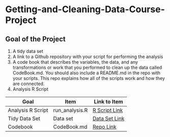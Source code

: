 # Getting-and-Cleaning-Data-Course-Project

## Goal of the Project
1. A tidy data set 
2. A link to a Github repository with your script for performing the analysis 
3. A code book that describes the variables, the data, and any transformations or work that you performed to clean up the data called CodeBook.md. You should also include a README.md in the repo with your scripts. This repo explains how all of the scripts work and how they are connected.
4. Analysis R Script

Goal | Item | Link to Item
--- | --- | ---
Analysis R Script |  run_analysis.R |  [R Script Link](https://github.com/Aryan-Parthasarthi/Getting-and-Cleaning-Data-Course-Project/blob/master/run_analysis.R)
Tidy Data Set |  Data set |  [Data Set Link](https://github.com/Aryan-Parthasarthi/Getting-and-Cleaning-Data-Course-Project/blob/master/Tidy_Data.txt)
Codebook | CodeBook.md |  [Repo Link](https://github.com/Aryan-Parthasarthi/Getting-and-Cleaning-Data-Course-Project/blob/master/Codebook.md)
